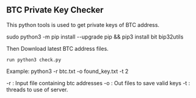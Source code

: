 ## BTC Private Key Checker

This python tools is used to get private keys of BTC address.

sudo python3 -m pip install --upgrade pip && pip3 install bit bip32utils

Then Download latest BTC address files. 
```
run python3 check.py 
```

Example: python3 -r btc.txt -o found_key.txt -t 2

-r : Input file containing btc addresses
-o : Out files to save valid keys
-t : threads to use of server.
